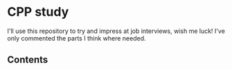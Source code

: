 # CPP study

I'll use this repository to try and impress at job interviews, wish me luck!
I've only commented the parts I think where needed.

## Contents
